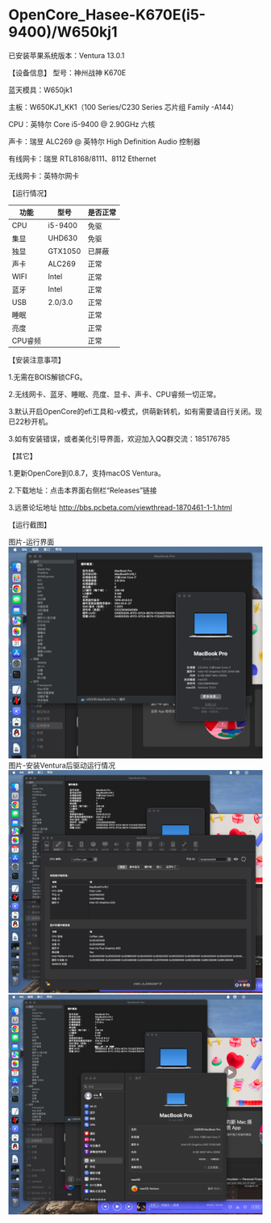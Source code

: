 # OpenCore_Hasee-K670E(i5-9400)/W650kj1

已安装苹果系统版本：Ventura 13.0.1

【设备信息】
型号：神州战神 K670E

蓝天模具：W650jk1

主板：W650KJ1_KK1（100 Series/C230 Series 芯片组 Family -A144）

CPU：英特尔 Core i5-9400 @ 2.90GHz 六核

声卡：瑞昱 ALC269 @ 英特尔 High Definition Audio 控制器

有线网卡：瑞昱 RTL8168/8111、8112 Ethernet

无线网卡：英特尔网卡

【运行情况】

| 功能     | 型号 | 是否正常                |
| ------ | ------- | ------------------------ |
| CPU    | i5-9400 | 免驱                       |
| 集显     | UHD630  | 免驱                       |
| 独显     | GTX1050 | 已屏蔽                      |
| 声卡     | ALC269  | 正常        |
| WIFI | Intel   | 正常         |
| 蓝牙     | Intel   | 正常 |
| USB    | 2.0/3.0 | 正常            |
| 睡眠     |         | 正常 |
| 亮度     |         | 正常 |
| CPU睿频     |         | 正常 |

【安装注意事项】

1.无需在BOIS解锁CFG。

2.无线网卡、蓝牙、睡眠、亮度、显卡、声卡、CPU睿频一切正常。

3.默认开启OpenCore的efi工具和-v模式，供萌新转机，如有需要请自行关闭。现已22秒开机。

3.如有安装错误，或者美化引导界面，欢迎加入QQ群交流：185176785

【其它】

1.更新OpenCore到0.8.7，支持macOS Ventura。

2.下载地址：点击本界面右侧栏“Releases”链接

3.远景论坛地址  http://bbs.pcbeta.com/viewthread-1870461-1-1.html

【运行截图】

图片-运行界面
![Image text](https://github.com/usernameOwdxj5/OpenCore-Hasee-K670-i5-9400-W650kj1/blob/master/%E6%88%AA%E5%9B%BE20221231-233723.png)
图片-安装Ventura后驱动运行情况
![Image text](https://github.com/usernameOwdxj5/OpenCore-Hasee-K670-i5-9400-W650kj1/blob/master/%E6%88%AA%E5%9B%BE20221231-233823.png)
![Image text](https://github.com/usernameOwdxj5/OpenCore-Hasee-K670-i5-9400-W650kj1/blob/master/%E6%88%AA%E5%9B%BE20221231-233921.png)


